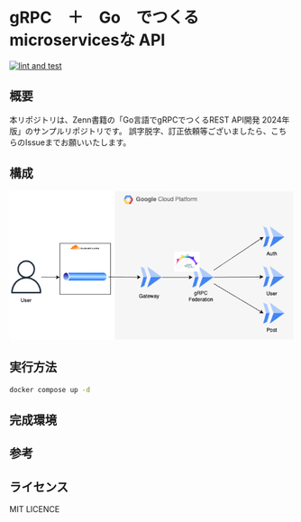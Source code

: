 # gRPC　＋　Go　でつくるmicroservicesな API

[![lint and test](https://github.com/o-ga09/microservice-go-api/actions/workflows/lint_and_test.yml/badge.svg)](https://github.com/o-ga09/microservice-go-api/actions/workflows/lint_and_test.yml)

## 概要

本リポジトリは、Zenn書籍の「Go言語でgRPCでつくるREST API開発 2024年版」のサンプルリポジトリです。
誤字脱字、訂正依頼等ございましたら、こちらのIssueまでお願いいたします。

## 構成

![architecture](./docs/architecture.png)

## 実行方法

```bash
docker compose up -d
```

## 完成環境

## 参考

## ライセンス

MIT LICENCE
